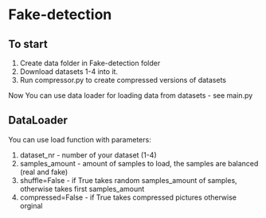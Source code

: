 # Fake-detection
## To start  
1. Create data folder in Fake-detection folder
2. Download datasets 1-4 into it. 
3. Run compressor.py to create compressed versions of datasets  

Now You can use data loader for loading data from datasets - see main.py
## DataLoader
You can use load function with parameters:  
1. dataset_nr - number of your dataset (1-4)
2. samples_amount - amount of samples to load, the samples are balanced (real and fake)
3. shuffle=False - if True takes random samples_amount of samples, otherwise takes first samples_amount
4. compressed=False - if True takes compressed pictures otherwise orginal 
